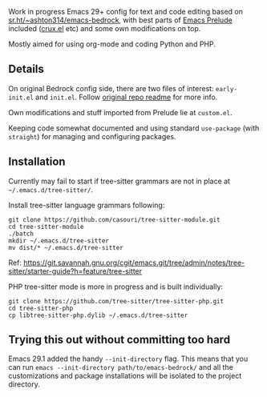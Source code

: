 Work in progress Emacs 29+ config for text and code editing based on [sr.ht/~ashton314/emacs-bedrock](https://sr.ht/~ashton314/emacs-bedrock/), with best parts of [Emacs Prelude](https://github.com/bbatsov/prelude) included ([crux.el](https://github.com/bbatsov/crux) etc) and some own modifications on top.

Mostly aimed for using org-mode and coding Python and PHP.

## Details

On original Bedrock config side, there are two files of interest: `early-init.el` and `init.el`. Follow [original repo readme](https://sr.ht/~ashton314/emacs-bedrock/) for more info.

Own modifications and stuff imported from Prelude lie at `custom.el`.

Keeping code somewhat documented and using standard `use-package` (with `straight`) for managing and configuring packages.
## Installation

Currently may fail to start if tree-sitter grammars are not in place at `~/.emacs.d/tree-sitter/`.

Install tree-sitter language grammars following:

```
git clone https://github.com/casouri/tree-sitter-module.git
cd tree-sitter-module
./batch
mkdir ~/.emacs.d/tree-sitter
mv dist/* ~/.emacs.d/tree-sitter

```

Ref: https://git.savannah.gnu.org/cgit/emacs.git/tree/admin/notes/tree-sitter/starter-guide?h=feature/tree-sitter


PHP tree-sitter mode is more in progress and is built individually:

```
git clone https://github.com/tree-sitter/tree-sitter-php.git
cd tree-sitter-php
cp libtree-sitter-php.dylib ~/.emacs.d/tree-sitter
```


## Trying this out without committing too hard

Emacs 29.1 added the handy `--init-directory` flag. This means that you can run `emacs --init-directory path/to/emacs-bedrock/` and all the customizations and package installations will be isolated to the project directory. 

